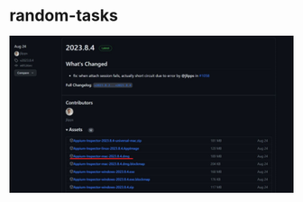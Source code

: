 # random-tasks

<img width="799" alt="Screenshot 2023-04-04 at 4 39 15 PM" src="https://github.com/zahin178/random-tasks/blob/main/appium_inspector_download.JPG">

